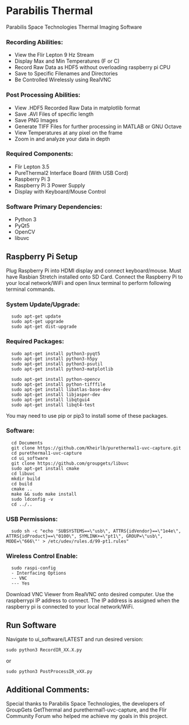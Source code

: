 # Parabilis Thermal
Parabilis Space Technologies Thermal Imaging Software

### Recording Abilities:
- View the Flir Lepton 9 Hz Stream
- Display Max and Min Temperatures (F or C)
- Record Raw Data as HDF5 without overloading raspberry pi CPU
- Save to Specific Filenames and Directories
- Be Controlled Wirelessly using RealVNC

### Post Processing Abilities:
- View .HDF5 Recorded Raw Data in matplotlib format
- Save .AVI Files of specific length
- Save PNG Images
- Generate TIFF Files for further processing in MATLAB or GNU Octave
- View Temperatures at any pixel on the frame
- Zoom in and analyze your data in depth

### Required Components:
- Flir Lepton 3.5
- PureThermal2 Interface Board (With USB Cord)
- Raspberry Pi 3
- Raspberry Pi 3 Power Supply
- Display with Keyboard/Mouse Control

### Software Primary Dependencies:
- Python 3
- PyQt5
- OpenCV
- libuvc

## Raspberry Pi Setup
Plug Raspberry Pi into HDMI display and connect keyboard/mouse. Must have Rasbian Stretch installed onto SD Card. Connect the Raspberry Pi to your local network/WiFi and open linux terminal to perform following terminal commands.

### System Update/Upgrade:
```
  sudo apt-get update
  sudo apt-get upgrade
  sudo apt-get dist-upgrade
```
### Required Packages:
```
  sudo apt-get install python3-pyqt5
  sudo apt-get install python3-h5py
  sudo apt-get install python3-psutil
  sudo apt-get install python3-matplotlib

  sudo apt-get install python-opencv
  sudo apt-get install python-tifffile
  sudo apt-get install libatlas-base-dev
  sudo apt-get install libjasper-dev
  sudo apt-get install libqtgui4
  sudo apt-get install libqt4-test
```
You may need to use pip or pip3 to install some of these packages.

### Software:
```
  cd Documents
  git clone https://github.com/Kheirlb/purethermal1-uvc-capture.git
  cd purethermal1-uvc-capture
  cd ui_software
  git clone https://github.com/groupgets/libuvc
  sudo apt-get install cmake
  cd libuvc
  mkdir build
  cd build
  cmake ..
  make && sudo make install
  sudo ldconfig -v
  cd ../..
```
### USB Permissions:
```
  sudo sh -c "echo 'SUBSYSTEMS==\"usb\", ATTRS{idVendor}==\"1e4e\", ATTRS{idProduct}==\"0100\", SYMLINK+=\"pt1\", GROUP=\"usb\", MODE=\"666\"' > /etc/udev/rules.d/99-pt1.rules"
```
### Wireless Control Enable:
```
  sudo raspi-config
  - Interfacing Options
  -- VNC
  --- Yes
```
Download VNC Viewer from RealVNC onto desired computer. Use the raspberrypi IP address to connect. The IP address is assigned when the raspberry pi is connected to your local network/WiFi.

## Run Software
Navigate to ui_software/LATEST and run desired version:
```
sudo python3 RecordIR_XX.X.py
```
or
```
sudo python3 PostProcessIR_vXX.py
```
## Additional Comments:
Special thanks to Parabilis Space Technologies, the developers of GroupGets GetThermal and purethermal1-uvc-capture, and the Flir Community Forum who helped me achieve my goals in this project.
